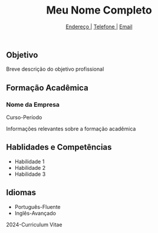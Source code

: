 <!DOCTYPE html>
<html>

<head>
    <meta charset="utf-8">
    <title>Meu Primeiro Currículo Html</title>
    <link rel="stylesheet" href="estilo.css">
</head>

<body>
    <header>
        <img src="Sem_imagem.jpg" alt="">
        <h1>Meu Nome Completo</h1>
        <div>
          <a href=>Endereço |</a>
          <a href=>Telefone |</a>
          <a href=>Email</a>
        </div>
    </header>
    <section id="Objetivo">
        <h1>Objetivo</h1>
        <p>Breve descrição do objetivo profissional</p>
    </section>
    <section>
        <h2>Formação Acadêmica</h2>
        <h3>Nome da Empresa</h3>
        <p>Curso-Período</p>
        <p>Informações relevantes sobre a formação acadêmica</p>
    </section>
    <section>
        <h1>Hablidades e Competências</h1>
        <ul>
            <li>Habilidade 1</li>
            <li>Habilidade 2</li>
            <li>Habilidade 3</li>
        </ul>
    </section>
    <section>
        <h1>Idiomas</h1>
        <ul>
            <li>Português-Fluente</li>
            <li>Inglês-Avançado</li>
        </ul>
    </section>
    <footer>
        <p>2024-Curriculum Vitae</p>
    </footer>
</body>

</html>
